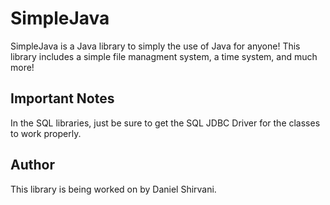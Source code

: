 # SimpleJava
SimpleJava is a Java library to simply the use of Java for anyone! This library includes a simple file managment system, a time system, and much more! 

## Important Notes
In the SQL libraries, just be sure to get the SQL JDBC Driver for the classes to work properly.

## Author
This library is being worked on by Daniel Shirvani.
